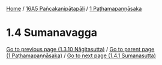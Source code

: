 
[Home](/) / [16A5 Pañcakanipātapāḷi](../../16A5.md) / [1 Paṭhamapaṇṇāsaka](../1.md)

# 1.4 Sumanavagga


[Go to previous page (1.3.10 Nāgitasutta)](1.3/1.3.10.md) / [Go to parent page (1 Paṭhamapaṇṇāsaka)](../1.md) / [Go to next page (1.4.1 Sumanasutta)](1.4/1.4.1.md)


